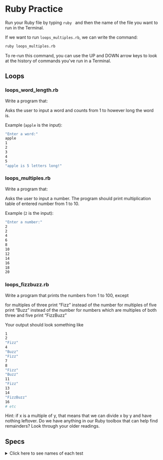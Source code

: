 # Ruby Practice

Run your Ruby file by typing `ruby ` and then the name of the file you want to run in the Terminal.

If we want to run `loops_multiples.rb`, we can write the command:

```bash
ruby loops_multiples.rb
```

To re-run this command, you can use the UP and DOWN arrow keys to look at the history of commands you've run in a Terminal.

## Loops

### loops_word_length.rb
Write a program that:

Asks the user to input a word and counts from 1 to however long the word is.

Example (`apple` is the input):
```bash
"Enter a word:"
apple
1
2
3
4
5
"apple is 5 letters long!"
```

### loops_multiples.rb
Write a program that:

Asks the user to input a number. The program should print multiplication table of entered number from 1 to 10.

Example (`2` is the input):
```bash
"Enter a number:"
2
2
4
6
8
10
12
14
16
18
20
```

### loops_fizzbuzz.rb
Write a program that prints the numbers from 1 to 100, except

for multiples of three print “Fizz” instead of the number
for multiples of five print “Buzz” instead of the number
for numbers which are multiples of both three and five print “FizzBuzz”

Your output should look something like
```bash
1
2
"Fizz"
4
"Buzz"
"Fizz"
7
8
"Fizz"
"Buzz"
11
"Fizz"
13
14
"FizzBuzz"
16
# etc
```
Hint: if x is a multiple of y, that means that we can divide x by y and have nothing leftover. Do we have anything in our Ruby toolbox that can help find remainders? Look through your older readings.

## Specs
<details>
  <summary>Click here to see names of each test</summary>

loops_fizz_buzz.rb should output the correct response 

loops_letter_count.rb should count 1 to 6 with the input of 'banana' 

loops_letter_count.rb should count 1 to 15 with the input of 'fantasmagorical' 

loops_letter_count.rb should count 1 with the input of 'a' 

loops_multiples.rb should print the correct multiples from 1 to 10 with the input of '2' 

loops_multiples.rb should print the correct multiples from 1 to 10 with the input of '3' 

loops_multiples.rb should print the correct multiples from 1 to 10 with the input of '0' 

</details>
